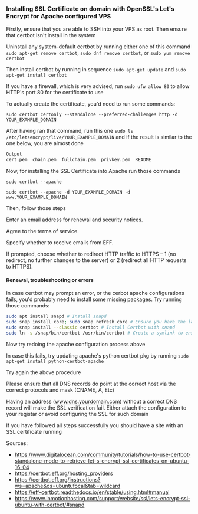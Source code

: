 ### Installing SSL Certificate on domain with OpenSSL's Let's Encrypt for Apache configured VPS

Firstly, ensure that you are able to SSH into your VPS as root. Then ensure that certbot isn't install in the system

Uninstall any system-default certbot by running either one of this command `sudo apt-get remove certbot`, `sudo dnf remove certbot`, or `sudo yum remove certbot`

Then install certbot by running in sequence `sudo apt-get update` and `sudo apt-get install certbot`

If you have a firewall, which is very advised, run `sudo ufw allow 80` to allow HTTP's port 80 for the certificate to use

To actually create the certificate, you'd need to run some commands:

`sudo certbot certonly --standalone --preferred-challenges http -d YOUR_EXAMPLE_DOMAIN`

After having ran that command, run this one `sudo ls /etc/letsencrypt/live/YOUR_EXAMPLE_DOMAIN` and if the result is similar to the one below, you are almost done
```bash
Output
cert.pem  chain.pem  fullchain.pem  privkey.pem  README
```

Now, for installing the SSL Certificate into Apache run those commands

`sudo certbot --apache`

`sudo certbot --apache -d YOUR_EXAMPLE_DOMAIN -d www.YOUR_EXAMPLE_DOMAIN`

Then, follow those steps

Enter an email address for renewal and security notices.

Agree to the terms of service.

Specify whether to receive emails from EFF.

If prompted, choose whether to redirect HTTP traffic to HTTPS – 1 (no redirect, no further changes to the server) or 2 (redirect all HTTP requests to HTTPS).

#### Renewal, troubleshooting or errors

In case certbot may prompt an error, or the cerbot apache configurations fails, you'd probably need to install some missing packages. Try running those commands:

```bash
sudo apt install snapd # Install snapd
sudo snap install core; sudo snap refresh core # Ensure you have the latest snapd version installed
sudo snap install --classic certbot # Install Certbot with snapd
sudo ln -s /snap/bin/certbot /usr/bin/certbot # Create a symlink to ensure Certbot runs
```

Now try redoing the apache configuration process above

In case this fails, try updating apache's python certbot pkg by running `sudo apt-get install python-certbot-apache`

Try again the above procedure

Please ensure that all DNS records do point at the correct host via the correct protocols and mask (CNAME, A, Etc)

Having an address (www.dns.yourdomain.com) without a correct DNS record will make the SSL verification fail. Either attach the configuration to your registar or avoid configuring the SSL for such domain


If you have followed all steps successfully you should have a site with an SSL certificate running

Sources:
 - https://www.digitalocean.com/community/tutorials/how-to-use-certbot-standalone-mode-to-retrieve-let-s-encrypt-ssl-certificates-on-ubuntu-16-04
 - https://certbot.eff.org/hosting_providers
 - https://certbot.eff.org/instructions?ws=apache&os=ubuntufocal&tab=wildcard
 - https://eff-certbot.readthedocs.io/en/stable/using.html#manual
 - https://www.inmotionhosting.com/support/website/ssl/lets-encrypt-ssl-ubuntu-with-certbot/#snapd